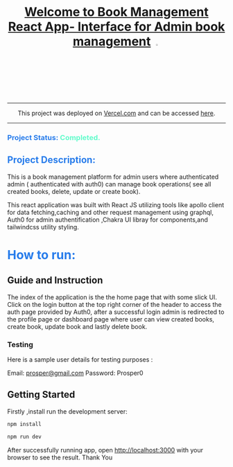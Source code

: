 <div align="center">
  
 # [Welcome to Book Management React App- Interface for Admin book management](https://github.com/Etubaba/scrapay-client) <img src="https://github.com/Etubaba/scrapay-client"  width="3%" height="3%">

</div>

<div align="center">
  
---

This project was deployed on [Vercel.com](https://vercel.com/) and can be accessed [here](https://scrapay-client.vercel.app/).

---

</div>

### <span style="color:#297deb"> Project Status: </span><span style="color:#64fccc">Completed.</span>

## <span style="color:#297deb"> Project Description: </span>

This is a book management platform for admin users where authenticated admin ( authenticated with auth0) can manage book operations( see all created books, delete, update or create book).

This react application was built with React JS utilizing tools like apollo client for data fetching,caching and other request management using graphql, Auth0 for admin authentification ,Chakra UI libray for components,and tailwindcss utility styling.

# <span style="color:#297deb"> How to run: </span>

## Guide and Instruction

The index of the application is the the home page that with some slick UI. Click on the login button at the top right corner of the header to access the auth page provided by Auth0, after a successful login admin is redirected to the profile page or dashboard page where user can view created books, create book, update book and lastly delete book.

### Testing

Here is a sample user details for testing purposes :

Email: prosper@gmail.com
Password: Prosper0

## Getting Started

Firstly ,install run the development server:

```bash
npm install

npm run dev
```

After successfully running app, open [http://localhost:3000](http://localhost:3000) with your browser to see the result. Thank You

